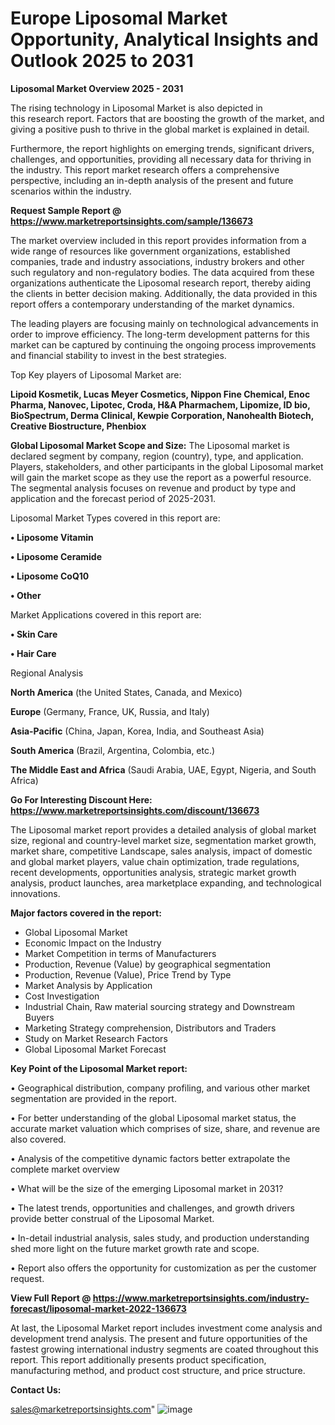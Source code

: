# Europe Liposomal Market Opportunity, Analytical Insights and Outlook 2025 to 2031

<Strong> Liposomal Market Overview 2025 - 2031</strong>

The rising technology in Liposomal Market is also depicted in this research report. Factors that are boosting the growth of the market, and giving a positive push to thrive in the global market is explained in detail.

Furthermore, the report highlights on emerging trends, significant drivers, challenges, and opportunities, providing all necessary data for thriving in the industry. This report market research offers a comprehensive perspective, including an in-depth analysis of the present and future scenarios within the industry.

<strong>Request Sample Report @ <a href=https://www.marketreportsinsights.com/sample/136673>https://www.marketreportsinsights.com/sample/136673</a></strong>

The market overview included in this report provides information from a wide range of resources like government organizations, established companies, trade and industry associations, industry brokers and other such regulatory and non-regulatory bodies. The data acquired from these organizations authenticate the Liposomal research report, thereby aiding the clients in better decision making. Additionally, the data provided in this report offers a contemporary understanding of the market dynamics.

The leading players are focusing mainly on technological advancements in order to improve efficiency. The long-term development patterns for this market can be captured by continuing the ongoing process improvements and financial stability to invest in the best strategies.

Top Key players of Liposomal Market are:

<strong>Lipoid Kosmetik, Lucas Meyer Cosmetics, Nippon Fine Chemical, Enoc Pharma, Nanovec, Lipotec, Croda, H&A Pharmachem, Lipomize, ID bio, BioSpectrum, Derma Clinical, Kewpie Corporation, Nanohealth Biotech, Creative Biostructure, Phenbiox</strong>

<strong><b>Global Liposomal Market Scope and Size:</b></strong>
The Liposomal market is declared segment by company, region (country), type, and application. Players, stakeholders, and other participants in the global Liposomal market will gain the market scope as they use the report as a powerful resource. The segmental analysis focuses on revenue and product by type and application and the forecast period of 2025-2031.

Liposomal Market Types covered in this report are:

<strong>• Liposome Vitamin

• Liposome Ceramide

• Liposome CoQ10

• Other</strong>

Market Applications covered in this report are:

<strong>• Skin Care

• Hair Care</strong> 

Regional Analysis

<strong>North America</strong> (the United States, Canada, and Mexico)

<strong>Europe</strong> (Germany, France, UK, Russia, and Italy)

<strong>Asia-Pacific</strong> (China, Japan, Korea, India, and Southeast Asia)

<strong>South America</strong> (Brazil, Argentina, Colombia, etc.)

<strong>The Middle East and Africa</strong> (Saudi Arabia, UAE, Egypt, Nigeria, and South Africa)

<strong>Go For Interesting Discount Here: <a href=https://www.marketreportsinsights.com/discount/136673>https://www.marketreportsinsights.com/discount/136673</a></strong>

The Liposomal market report provides a detailed analysis of global market size, regional and country-level market size, segmentation market growth, market share, competitive Landscape, sales analysis, impact of domestic and global market players, value chain optimization, trade regulations, recent developments, opportunities analysis, strategic market growth analysis, product launches, area marketplace expanding, and technological innovations.

<strong><b>Major factors covered in the report:</b></strong>
<ul>
  <li>Global Liposomal Market </li>
  <li>Economic Impact on the Industry</li>
  <li>Market Competition in terms of Manufacturers</li>
  <li>Production, Revenue (Value) by geographical segmentation</li>
  <li>Production, Revenue (Value), Price Trend by Type</li>
  <li>Market Analysis by Application</li>
  <li>Cost Investigation</li>
  <li>Industrial Chain, Raw material sourcing strategy and Downstream Buyers</li>
  <li>Marketing Strategy comprehension, Distributors and Traders</li>
  <li>Study on Market Research Factors</li>
  <li>Global Liposomal Market Forecast</li>
</ul>

<strong><b>Key Point of the Liposomal Market report:</b></strong>

• Geographical distribution, company profiling, and various other market segmentation are provided in the report.

• For better understanding of the global Liposomal market status, the accurate market valuation which comprises of size, share, and revenue are also covered.

• Analysis of the competitive dynamic factors better extrapolate the complete market overview

• What will be the size of the emerging Liposomal market in 2031?

• The latest trends, opportunities and challenges, and growth drivers provide better construal of the Liposomal Market.

• In-detail industrial analysis, sales study, and production understanding shed more light on the future market growth rate and scope.

• Report also offers the opportunity for customization as per the customer request.

<strong><b>View Full Report @ <a href=https://www.marketreportsinsights.com/industry-forecast/liposomal-market-2022-136673>https://www.marketreportsinsights.com/industry-forecast/liposomal-market-2022-136673</a></b></strong>


At last, the Liposomal Market report includes investment come analysis and development trend analysis. The present and future opportunities of the fastest growing international industry segments are coated throughout this report. This report additionally presents product specification, manufacturing method, and product cost structure, and price structure.

<strong>Contact Us:</strong>

sales@marketreportsinsights.com"
![image](https://github.com/user-attachments/assets/9088571e-f37f-4ff8-bc6e-f5dc2acba11d)
